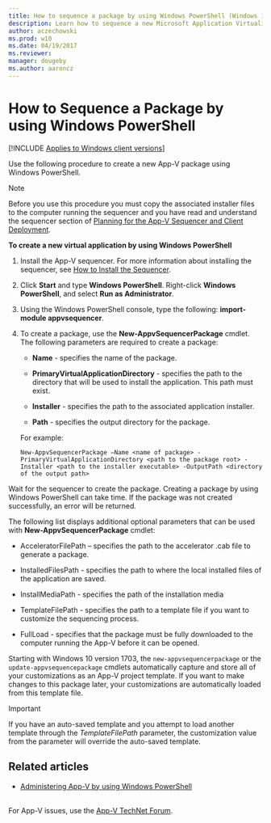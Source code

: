 ```yaml
---
title: How to sequence a package by using Windows PowerShell (Windows 10/11)
description: Learn how to sequence a new Microsoft Application Virtualization (App-V) package by using Windows PowerShell.
author: aczechowski
ms.prod: w10
ms.date: 04/19/2017
ms.reviewer: 
manager: dougeby
ms.author: aaroncz
---
```


# How to Sequence a Package by using Windows PowerShell

[!INCLUDE [Applies to Windows client versions](../includes/applies-to-windows-client-versions.md)]

Use the following procedure to create a new App-V package using Windows PowerShell.

> [!NOTE]
> Before you use this procedure you must copy the associated installer files to the computer running the sequencer and you have read and understand the sequencer section of [Planning for the App-V Sequencer and Client Deployment](appv-planning-for-sequencer-and-client-deployment.md).

 
**To create a new virtual application by using Windows PowerShell**

1.  Install the App-V sequencer. For more information about installing the sequencer, see [How to Install the Sequencer](appv-install-the-sequencer.md).

2.  Click **Start** and type **Windows PowerShell**. Right-click **Windows PowerShell**, and select **Run as Administrator**.

3.  Using the Windows PowerShell console, type the following: **import-module appvsequencer**.

4.  To create a package, use the **New-AppvSequencerPackage** cmdlet. The following parameters are required to create a package:

    -   **Name** - specifies the name of the package.

    -   **PrimaryVirtualApplicationDirectory** - specifies the path to the directory that will be used to install the application. This path must exist.

    -   **Installer** - specifies the path to the associated application installer.

    -   **Path** - specifies the output directory for the package.

    For example:

    ```
    New-AppvSequencerPackage –Name <name of package> -PrimaryVirtualApplicationDirectory <path to the package root> -Installer <path to the installer executable> -OutputPath <directory of the output path>
    ```


Wait for the sequencer to create the package. Creating a package by using Windows PowerShell can take time. If the package was not created successfully, an error will be returned.

The following list displays additional optional parameters that can be used with **New-AppvSequencerPackage** cmdlet:

-   AcceleratorFilePath – specifies the path to the accelerator .cab file to generate a package.

-   InstalledFilesPath - specifies the path to where the local installed files of the application are saved.

-   InstallMediaPath - specifies the path of the installation media

-   TemplateFilePath - specifies the path to a template file if you want to customize the sequencing process.

-   FullLoad - specifies that the package must be fully downloaded to the computer running the App-V before it can be opened.

Starting with Windows 10 version 1703, the `new-appvsequencerpackage` or the `update-appvsequencepackage` cmdlets automatically capture and store all of your customizations as an App-V project template. If you want to make changes to this package later, your customizations are automatically loaded from this template file. 

> [!IMPORTANT]
> If you have an auto-saved template and you attempt to load another template through the _TemplateFilePath_ parameter, the customization value from the parameter will override the auto-saved template. 

## Related articles

- [Administering App-V by using Windows PowerShell](appv-administering-appv-with-powershell.md)



<br>For App-V issues, use the [App-V TechNet Forum](https://social.technet.microsoft.com/Forums/en-US/home?forum=mdopappv).
